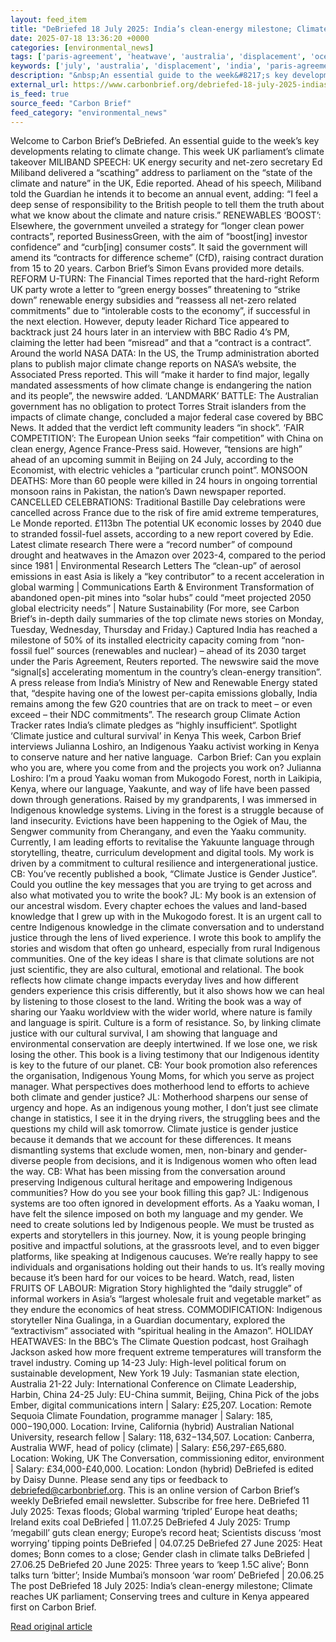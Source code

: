 ```yaml
---
layout: feed_item
title: "DeBriefed 18 July 2025: India’s clean-energy milestone; Climate reaches UK parliament; Conserving trees and culture in Kenya"
date: 2025-07-18 13:36:20 +0000
categories: [environmental_news]
tags: ['paris-agreement', 'heatwave', 'australia', 'displacement', 'oceania', 'water-crisis', 'climate-costs', 'amazon', 'usa', 'california']
keywords: ['july', 'australia', 'displacement', 'india', 'paris-agreement', 'oceania', 'heatwave', 'debriefed']
description: "&nbsp;An essential guide to the week&#8217;s key developments relating to climate change"
external_url: https://www.carbonbrief.org/debriefed-18-july-2025-indias-clean-energy-milestone-climate-reaches-uk-parliament-conserving-trees-and-culture-in-kenya/
is_feed: true
source_feed: "Carbon Brief"
feed_category: "environmental_news"
---
```


Welcome to Carbon Brief’s DeBriefed.&nbsp;An essential guide to the week&#8217;s key developments relating to climate change. This week UK parliament’s climate takeover MILIBAND SPEECH: UK energy security and net-zero secretary Ed Miliband delivered a “scathing” address to parliament on the “state of the climate and nature” in the UK, Edie reported. Ahead of his speech, Miliband told the Guardian he intends it to become an annual event, adding: “I feel a deep sense of responsibility to the British people to tell them the truth about what we know about the climate and nature crisis.” RENEWABLES ‘BOOST’: Elsewhere, the government unveiled a strategy for “longer clean power contracts”, reported BusinessGreen, with the aim of “boost[ing] investor confidence” and “curb[ing] consumer costs”. It said the government will amend its “contracts for difference scheme” (CfD), raising contract duration from 15 to 20 years. Carbon Brief’s Simon Evans provided more details. REFORM U-TURN: The Financial Times reported that the hard-right Reform UK party wrote a letter to “green energy bosses” threatening to “strike down” renewable energy subsidies and “reassess all net-zero related commitments” due to “intolerable costs to the economy”, if successful in the next election. However, deputy leader Richard Tice appeared to backtrack just 24 hours later in an interview with BBC Radio 4’s PM, claiming the letter had been “misread” and that a “contract is a contract”. Around the world NASA DATA: In the US, the Trump administration aborted plans to publish major climate change reports on NASA’s website, the Associated Press reported. This will “make it harder to find major, legally mandated assessments of how climate change is endangering the nation and its people”, the newswire added. ‘LANDMARK’ BATTLE: The Australian government has no obligation to protect Torres Strait islanders from the impacts of climate change, concluded a major federal case covered by BBC News. It added that the verdict left community leaders “in shock”. ‘FAIR COMPETITION’: The European Union seeks “fair competition” with China on clean energy, Agence France-Press said. However, “tensions are high” ahead of an upcoming summit in Beijing on 24 July, according to the Economist, with electric vehicles a “particular crunch point”. MONSOON DEATHS: More than 60 people were killed in 24 hours in ongoing torrential monsoon rains in Pakistan, the nation’s Dawn newspaper reported. CANCELLED CELEBRATIONS: Traditional Bastille Day celebrations were cancelled across France due to the risk of fire amid extreme temperatures, Le Monde reported. £113bn The potential UK economic losses by 2040 due to stranded fossil-fuel assets, according to a new report covered by Edie. Latest climate research There were a “record number” of compound drought and heatwaves in the Amazon over 2023-4, compared to the period since 1981 | Environmental Research Letters The “clean-up” of aerosol emissions in east Asia is likely a “key contributor” to a recent acceleration in global warming | Communications Earth &amp; Environment Transformation of abandoned open-pit mines into “solar hubs” could “meet projected 2050 global electricity needs” | Nature Sustainability (For more, see Carbon Brief’s in-depth daily summaries of the top climate news stories on Monday, Tuesday, Wednesday, Thursday and Friday.) Captured India has reached a milestone of 50% of its installed electricity capacity coming from “non-fossil fuel” sources (renewables and nuclear) – ahead of its 2030 target under the Paris Agreement, Reuters reported. The newswire said the move “signal[s] accelerating momentum in the country’s clean-energy transition”. A press release from India’s Ministry of New and Renewable Energy stated that, “despite having one of the lowest per-capita emissions globally, India remains among the few G20 countries that are on track to meet – or even exceed – their NDC commitments”. The research group Climate Action Tracker rates India&#8217;s climate pledges as &#8220;highly insufficient&#8220;. Spotlight ‘Climate justice and cultural survival’ in Kenya This week, Carbon Brief interviews Julianna Loshiro, an Indigenous Yaaku activist working in Kenya to conserve nature and her native language.&nbsp; Carbon Brief: Can you explain who you are, where you come from and the projects you work on? Julianna Loshiro: I&#8217;m a proud Yaaku woman from Mukogodo Forest, north in Laikipia, Kenya, where our language, Yaakunte, and way of life have been passed down through generations. Raised by my grandparents, I was immersed in Indigenous knowledge systems. Living in the forest is a struggle because of land insecurity. Evictions have been happening to the Ogiek of Mau, the Sengwer community from Cherangany, and even the Yaaku community. Currently, I am leading efforts to revitalise the Yakuunte language through storytelling, theatre, curriculum development and digital tools. My work is driven by a commitment to cultural resilience and intergenerational justice. CB: You&#8217;ve recently published a book, “Climate Justice is Gender Justice”. Could you outline the key messages that you are trying to get across and also what motivated you to write the book? JL: My book is an extension of our ancestral wisdom. Every chapter echoes the values and land-based knowledge that I grew up with in the Mukogodo forest. It is an urgent call to centre Indigenous knowledge in the climate conversation and to understand justice through the lens of lived experience. I wrote this book to amplify the stories and wisdom that often go unheard, especially from rural Indigenous communities. One of the key ideas I share is that climate solutions are not just scientific, they are also cultural, emotional and relational. The book reflects how climate change impacts everyday lives and how different genders experience this crisis differently, but it also shows how we can heal by listening to those closest to the land. Writing the book was a way of sharing our Yaaku worldview with the wider world, where nature is family and language is spirit. Culture is a form of resistance. So, by linking climate justice with our cultural survival, I am showing that language and environmental conservation are deeply intertwined. If we lose one, we risk losing the other. This book is a living testimony that our Indigenous identity is key to the future of our planet. CB: Your book promotion also references the organisation, Indigenous Young Moms, for which you serve as project manager. What perspectives does motherhood lend to efforts to achieve both climate and gender justice? JL: Motherhood sharpens our sense of urgency and hope. As an indigenous young mother, I don&#8217;t just see climate change in statistics, I see it in the drying rivers, the struggling bees and the questions my child will ask tomorrow. Climate justice is gender justice because it demands that we account for these differences. It means dismantling systems that exclude women, men, non-binary and gender-diverse people from decisions, and it is Indigenous women who often lead the way. CB: What has been missing from the conversation around preserving Indigenous cultural heritage and empowering Indigenous communities? How do you see your book filling this gap? JL: Indigenous systems are too often ignored in development efforts. As a Yaaku woman, I have felt the silence imposed on both my language and my gender. We need to create solutions led by Indigenous people. We must be trusted as experts and storytellers in this journey. Now, it is young people bringing positive and impactful solutions, at the grassroots level, and to even bigger platforms, like speaking at Indigenous caucuses. We’re really happy to see individuals and organisations holding out their hands to us. It’s really moving because it&#8217;s been hard for our voices to be heard. Watch, read, listen FRUITS OF LABOUR: Migration Story highlighted the “daily struggle” of informal workers in Asia’s “largest wholesale fruit and vegetable market” as they endure the economics of heat stress. COMMODIFICATION: Indigenous storyteller Nina Gualinga, in a Guardian documentary, explored the “extractivism” associated with “spiritual healing in the Amazon”. HOLIDAY HEATWAVES: In the BBC’s The Climate Question podcast, host Graihagh Jackson asked how more frequent extreme temperatures will transform the travel industry. Coming up 14-23 July: High-level political forum on sustainable development, New York 19 July: Tasmanian state election, Australia 21-22 July: International Conference on Climate Leadership, Harbin, China 24-25 July: EU-China summit, Beijing, China Pick of the jobs Ember, digital communications intern | Salary: £25,207. Location: Remote Sequoia Climate Foundation, programme manager | Salary: $185,000-$190,000. Location: Irvine, California (hybrid) Australian National University, research fellow | Salary: $118,632-$134,507. Location: Canberra, Australia WWF, head of policy (climate) | Salary: £56,297-£65,680. Location: Woking, UK The Conversation, commissioning editor, environment | Salary: £34,000-£40,000. Location: London (hybrid) DeBriefed is edited by Daisy Dunne. Please send any tips or feedback to debriefed@carbonbrief.org. This is an online version of Carbon Brief’s weekly DeBriefed email newsletter. Subscribe for free here. DeBriefed 11 July 2025: Texas floods; Global warming ‘tripled’ Europe heat deaths; Ireland exits coal DeBriefed | 11.07.25 DeBriefed 4 July 2025: Trump ‘megabill’ guts clean energy; Europe’s record heat; Scientists discuss ‘most worrying’ tipping points DeBriefed | 04.07.25 DeBriefed 27 June 2025: Heat domes; Bonn comes to a close; Gender clash in climate talks DeBriefed | 27.06.25 DeBriefed 20 June 2025: Three years to ‘keep 1.5C alive’; Bonn talks turn ‘bitter’; Inside Mumbai’s monsoon ‘war room’ DeBriefed | 20.06.25 The post DeBriefed 18 July 2025: India’s clean-energy milestone; Climate reaches UK parliament; Conserving trees and culture in Kenya appeared first on Carbon Brief.

[Read original article](https://www.carbonbrief.org/debriefed-18-july-2025-indias-clean-energy-milestone-climate-reaches-uk-parliament-conserving-trees-and-culture-in-kenya/)
